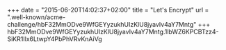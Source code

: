 +++
date = "2015-06-20T14:02:37+02:00"
title = "Let's Encrypt"
url = ".well-known/acme-challenge/hbF32MmODve9WfGEYyzukhUIzKlU8jyavIv4aY7Mntg"
+++
hbF32MmODve9WfGEYyzukhUIzKlU8jyavIv4aY7Mntg.1lbWZ6KPCBTzz4-SiKR1Ilx6LtwpY4PbPhVRvKnAiVg